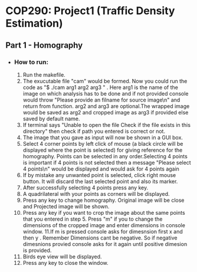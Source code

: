 
# COP290: Project1 (Traffic Density Estimation)

## Part 1 - __Homography__

  * ### __How to run:__
    1. Run the makefile.
    2. The exucutable file "cam" would be formed. Now you could run the code as "$ ./cam arg1 arg2 arg3 " . Here arg1 is the name of the image on which analysis has to be done and if not provided console would throw "Please provide an filname for source image\n" and return from function. arg2 and arg3 are optional.The wrapped image would be saved as arg2 and cropped image as arg3 if provided else saved by default name.
    3. If terminal says "Unable to open the file <filenameProvided> Check if the file exists in this directory" then check if path you entered is correct or not.
    4. The image that you gave as input will now be shown in a GUI box.
    5. Select 4 corner points by left click of mouse (a black circle will be displayed where the point is selected) for giving reference for the homography. Points can be selected in any 		  order.Selecting 4 points is important if 4 points is not selected then a message "Please select 4 points\n" would be displayed and would ask for 4 points again
    6. If by mistake any unwanted point is selected, click right mouse button. It will discard the last selected point and also its marker.
    7. After successfully selecting 4 points press any key. 
    8. A quadrilateral with your points as corners will be displayed.
    9. Press any key to change homography. Original image will be close and Projected image will be shown.
    10. Press any key if you want to crop the image about the same points that you entered in step 5. Press "m" if you to change the dimensions of the cropped image and enter dimensions in console 	window.
    11.If m is pressed console asks for dimesnsion first x and then y . Remember Dimensions cant be negative. So if negative dimesnions provied console asks for it again until positive dimesion is provided.
    11. Birds eye view will be displayed.
    12. Press any key to close the window.
